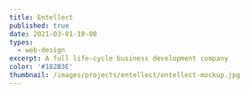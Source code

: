 ```yaml
---
title: Entellect
published: true
date: 2021-03-01-10-00
types:
  - web-design
excerpt: A full life-cycle business development company
color: '#182B3E'
thumbnail: /images/projects/entellect/entellect-mockup.jpg
---
```

